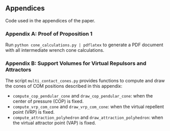 ## Appendices

Code used in the appendices of the paper.

### Appendix A: Proof of Proposition 1

Run ``python cone_calculations.py | pdflatex`` to generate a PDF document with
all intermediate wrench cone calculations.

### Appendix B: Support Volumes for Virtual Repulsors and Attractors

The script ``multi_contact_cones.py`` provides functions to compute and draw
the cones of COM positions described in this appendix:

- ``compute_cop_pendular_cone`` and ``draw_cop_pendular_cone``: when the center
  of pressure (COP) is fixed.
- ``compute_vrp_com_cone`` and ``draw_vrp_com_cone``: when the virtual
  repellent point (VRP) is fixed.
- ``compute_attraction_polyhedron`` and ``draw_attraction_polyhedron``: when
  the virtual attractor point (VAP) is fixed.
